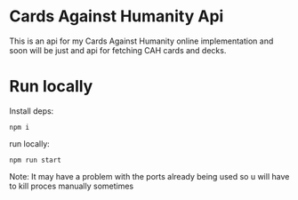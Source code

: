 # Cards Against Humanity Api

This is an api for my Cards Against Humanity online implementation and soon will be just and api for fetching CAH cards and decks.

# Run locally

Install deps:

```
npm i
```

run locally:
```
npm run start
```

Note: It may have a problem with the ports already being used so u will have to kill proces manually sometimes
